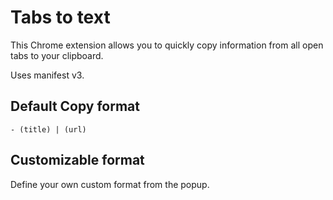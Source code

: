 # Tabs to text

This Chrome extension allows you to quickly copy information from all open tabs to your clipboard.

Uses manifest v3.

## Default Copy format

```
- (title) | (url)
```

## Customizable format 

Define your own custom format from the popup.
